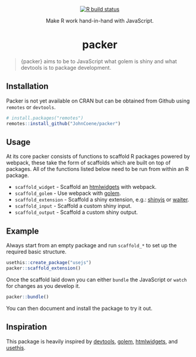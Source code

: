 <div align="center">

<!-- badges: start -->
[![R build status](https://github.com/JohnCoene/packer/workflows/R-CMD-check/badge.svg)](https://github.com/JohnCoene/packer/actions)
<!-- badges: end -->

Make R work hand-in-hand with JavaScript.

# packer

</div>

> {packer} aims to be to JavaScript what golem is shiny and what devtools is to package development.

## Installation

Packer is not yet available on CRAN but can be obtained from Github using `remotes` or `devtools`.

``` r
# install.packages("remotes")
remotes::install_github("JohnCoene/packer")
```

## Usage

At its core packer consists of functions to scaffold R packages powered by webpack, these take the form of scaffolds which are built on top of packages. All of the functions listed below need to be run from within an R package.

* `scaffold_widget` - Scaffold an [htmlwidgets](http://www.htmlwidgets.org/) with webpack.
* `scaffold_golem` - Use webpack with [golem](http://golemverse.org/).
* `scaffold_extension` - Scaffold a shiny extension, e.g.: [shinyjs](https://deanattali.com/shinyjs/) or [waiter](https://waiter.john-coene.com/).
* `scaffold_input` - Scaffold a custom shiny input.
* `scaffold_output` - Scaffold a custom shiny output.

## Example

Always start from an empty package and run `scaffold_*` to set up the required basic structure.

```r
usethis::create_package("usejs")
packer::scaffold_extension()
```

Once the scaffold laid down you can either `bundle` the JavaScript or `watch` for changes as you develop it.

```r
packer::bundle()
```

You can then document and install the package to try it out.

## Inspiration

This package is heavily inspired by [devtools](http://devtools.r-lib.org/), [golem](http://golemverse.org/), [htmlwidgets](http://www.htmlwidgets.org/), and [usethis](https://usethis.r-lib.org/).
